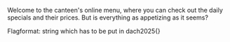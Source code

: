 Welcome to the canteen's online menu, where you can check out the daily specials and their prices. But is everything as appetizing as it seems?

Flagformat: string which has to be put in dach2025{<string>}

